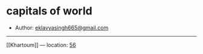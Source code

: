 # capitals of world

* Author: [eklavyasingh665@gmail.com]()









---
[[Khartoum]] — location: [56]()

